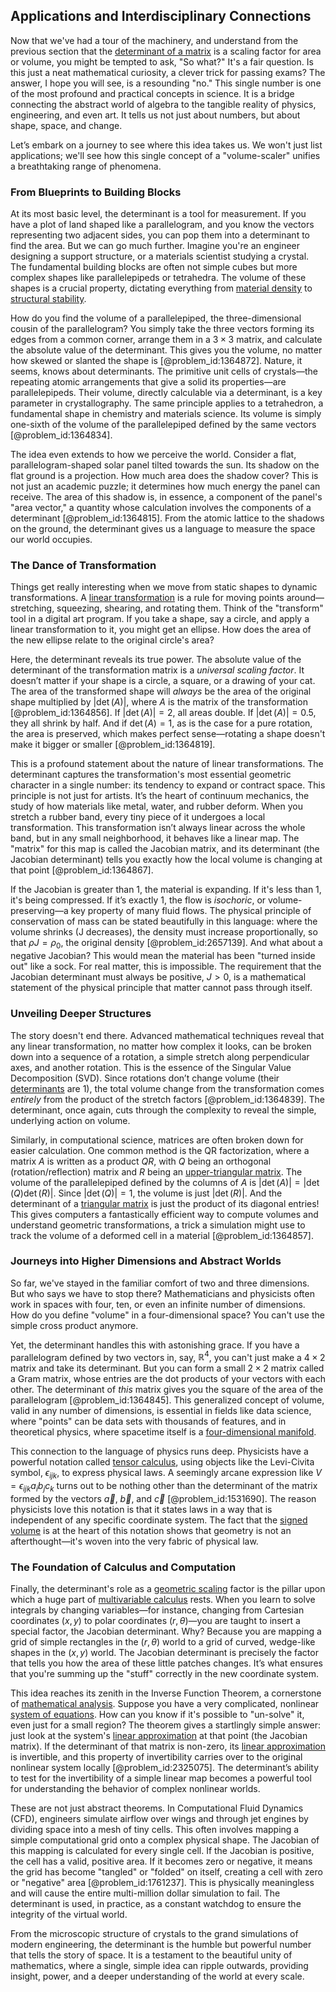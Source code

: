 ## Applications and Interdisciplinary Connections

Now that we've had a tour of the machinery, and understand from the previous section that the [determinant of a matrix](@article_id:147704) is a scaling factor for area or volume, you might be tempted to ask, "So what?" It's a fair question. Is this just a neat mathematical curiosity, a clever trick for passing exams? The answer, I hope you will see, is a resounding "no." This single number is one of the most profound and practical concepts in science. It is a bridge connecting the abstract world of algebra to the tangible reality of physics, engineering, and even art. It tells us not just about numbers, but about shape, space, and change.

Let’s embark on a journey to see where this idea takes us. We won't just list applications; we'll see how this single concept of a "volume-scaler" unifies a breathtaking range of phenomena.

### From Blueprints to Building Blocks

At its most basic level, the determinant is a tool for measurement. If you have a plot of land shaped like a parallelogram, and you know the vectors representing two adjacent sides, you can pop them into a determinant to find the area. But we can go much further. Imagine you're an engineer designing a support structure, or a materials scientist studying a crystal. The fundamental building blocks are often not simple cubes but more complex shapes like parallelepipeds or tetrahedra. The volume of these shapes is a crucial property, dictating everything from [material density](@article_id:264451) to [structural stability](@article_id:147441).

How do you find the volume of a parallelepiped, the three-dimensional cousin of the parallelogram? You simply take the three vectors forming its edges from a common corner, arrange them in a $3 \times 3$ matrix, and calculate the absolute value of the determinant. This gives you the volume, no matter how skewed or slanted the shape is [@problem_id:1364872]. Nature, it seems, knows about determinants. The primitive unit cells of crystals—the repeating atomic arrangements that give a solid its properties—are parallelepipeds. Their volume, directly calculable via a determinant, is a key parameter in crystallography. The same principle applies to a tetrahedron, a fundamental shape in chemistry and materials science. Its volume is simply one-sixth of the volume of the parallelepiped defined by the same vectors [@problem_id:1364834].

The idea even extends to how we perceive the world. Consider a flat, parallelogram-shaped solar panel tilted towards the sun. Its shadow on the flat ground is a projection. How much area does the shadow cover? This is not just an academic puzzle; it determines how much energy the panel can receive. The area of this shadow is, in essence, a component of the panel's "area vector," a quantity whose calculation involves the components of a determinant [@problem_id:1364815]. From the atomic lattice to the shadows on the ground, the determinant gives us a language to measure the space our world occupies.

### The Dance of Transformation

Things get really interesting when we move from static shapes to dynamic transformations. A [linear transformation](@article_id:142586) is a rule for moving points around—stretching, squeezing, shearing, and rotating them. Think of the "transform" tool in a digital art program. If you take a shape, say a circle, and apply a linear transformation to it, you might get an ellipse. How does the area of the new ellipse relate to the original circle's area?

Here, the determinant reveals its true power. The absolute value of the determinant of the transformation matrix is a *universal scaling factor*. It doesn’t matter if your shape is a circle, a square, or a drawing of your cat. The area of the transformed shape will *always* be the area of the original shape multiplied by $|\det(A)|$, where $A$ is the matrix of the transformation [@problem_id:1364856]. If $|\det(A)| = 2$, all areas double. If $|\det(A)| = 0.5$, they all shrink by half. And if $\det(A) = 1$, as is the case for a pure rotation, the area is preserved, which makes perfect sense—rotating a shape doesn't make it bigger or smaller [@problem_id:1364819].

This is a profound statement about the nature of linear transformations. The determinant captures the transformation's most essential geometric character in a single number: its tendency to expand or contract space. This principle is not just for artists. It’s the heart of continuum mechanics, the study of how materials like metal, water, and rubber deform. When you stretch a rubber band, every tiny piece of it undergoes a local transformation. This transformation isn’t always linear across the whole band, but in any small neighborhood, it behaves like a linear map. The "matrix" for this map is called the Jacobian matrix, and its determinant (the Jacobian determinant) tells you exactly how the local volume is changing at that point [@problem_id:1364867].

If the Jacobian is greater than 1, the material is expanding. If it's less than 1, it's being compressed. If it’s exactly 1, the flow is *isochoric*, or volume-preserving—a key property of many fluid flows. The physical principle of conservation of mass can be stated beautifully in this language: where the volume shrinks (J decreases), the density must increase proportionally, so that $\rho J = \rho_0$, the original density [@problem_id:2657139]. And what about a negative Jacobian? This would mean the material has been "turned inside out" like a sock. For real matter, this is impossible. The requirement that the Jacobian determinant must always be positive, $J > 0$, is a mathematical statement of the physical principle that matter cannot pass through itself.

### Unveiling Deeper Structures

The story doesn't end there. Advanced mathematical techniques reveal that any linear transformation, no matter how complex it looks, can be broken down into a sequence of a rotation, a simple stretch along perpendicular axes, and another rotation. This is the essence of the Singular Value Decomposition (SVD). Since rotations don’t change volume (their [determinants](@article_id:276099) are 1), the total volume change from the transformation comes *entirely* from the product of the stretch factors [@problem_id:1364839]. The determinant, once again, cuts through the complexity to reveal the simple, underlying action on volume.

Similarly, in computational science, matrices are often broken down for easier calculation. One common method is the QR factorization, where a matrix $A$ is written as a product $QR$, with $Q$ being an orthogonal (rotation/reflection) matrix and $R$ being an [upper-triangular matrix](@article_id:150437). The volume of the parallelepiped defined by the columns of $A$ is $|\det(A)| = |\det(Q)\det(R)|$. Since $|\det(Q)|=1$, the volume is just $|\det(R)|$. And the determinant of a [triangular matrix](@article_id:635784) is just the product of its diagonal entries! This gives computers a fantastically efficient way to compute volumes and understand geometric transformations, a trick a simulation might use to track the volume of a deformed cell in a material [@problem_id:1364857].

### Journeys into Higher Dimensions and Abstract Worlds

So far, we've stayed in the familiar comfort of two and three dimensions. But who says we have to stop there? Mathematicians and physicists often work in spaces with four, ten, or even an infinite number of dimensions. How do you define "volume" in a four-dimensional space? You can't use the simple cross product anymore.

Yet, the determinant handles this with astonishing grace. If you have a parallelogram defined by two vectors in, say, $\mathbb{R}^4$, you can't just make a $4 \times 2$ matrix and take its determinant. But you can form a small $2 \times 2$ matrix called a Gram matrix, whose entries are the dot products of your vectors with each other. The determinant of *this* matrix gives you the square of the area of the parallelogram [@problem_id:1364845]. This generalized concept of volume, valid in any number of dimensions, is essential in fields like data science, where "points" can be data sets with thousands of features, and in theoretical physics, where spacetime itself is a [four-dimensional manifold](@article_id:274457).

This connection to the language of physics runs deep. Physicists have a powerful notation called [tensor calculus](@article_id:160929), using objects like the Levi-Civita symbol, $\epsilon_{ijk}$, to express physical laws. A seemingly arcane expression like $V = \epsilon_{ijk} a_i b_j c_k$ turns out to be nothing other than the determinant of the matrix formed by the vectors $\vec{a}$, $\vec{b}$, and $\vec{c}$ [@problem_id:1531690]. The reason physicists love this notation is that it states laws in a way that is independent of any specific coordinate system. The fact that the [signed volume](@article_id:149434) is at the heart of this notation shows that geometry is not an afterthought—it's woven into the very fabric of physical law.

### The Foundation of Calculus and Computation

Finally, the determinant's role as a [geometric scaling](@article_id:271856) factor is the pillar upon which a huge part of [multivariable calculus](@article_id:147053) rests. When you learn to solve integrals by changing variables—for instance, changing from Cartesian coordinates $(x,y)$ to polar coordinates $(r,\theta)$—you are taught to insert a special factor, the Jacobian determinant. Why? Because you are mapping a grid of simple rectangles in the $(r,\theta)$ world to a grid of curved, wedge-like shapes in the $(x,y)$ world. The Jacobian determinant is precisely the factor that tells you how the area of these little patches changes. It’s what ensures that you're summing up the "stuff" correctly in the new coordinate system.

This idea reaches its zenith in the Inverse Function Theorem, a cornerstone of [mathematical analysis](@article_id:139170). Suppose you have a very complicated, nonlinear [system of equations](@article_id:201334). How can you know if it's possible to "un-solve" it, even just for a small region? The theorem gives a startlingly simple answer: just look at the system's [linear approximation](@article_id:145607) at that point (the Jacobian matrix). If the determinant of that matrix is non-zero, its [linear approximation](@article_id:145607) is invertible, and this property of invertibility carries over to the original nonlinear system locally [@problem_id:2325075]. The determinant’s ability to test for the invertibility of a simple linear map becomes a powerful tool for understanding the behavior of complex nonlinear worlds.

These are not just abstract theorems. In Computational Fluid Dynamics (CFD), engineers simulate airflow over wings and through jet engines by dividing space into a mesh of tiny cells. This often involves mapping a simple computational grid onto a complex physical shape. The Jacobian of this mapping is calculated for every single cell. If the Jacobian is positive, the cell has a valid, positive area. If it becomes zero or negative, it means the grid has become "tangled" or "folded" on itself, creating a cell with zero or "negative" area [@problem_id:1761237]. This is physically meaningless and will cause the entire multi-million dollar simulation to fail. The determinant is used, in practice, as a constant watchdog to ensure the integrity of the virtual world.

From the microscopic structure of crystals to the grand simulations of modern engineering, the determinant is the humble but powerful number that tells the story of space. It is a testament to the beautiful unity of mathematics, where a single, simple idea can ripple outwards, providing insight, power, and a deeper understanding of the world at every scale.